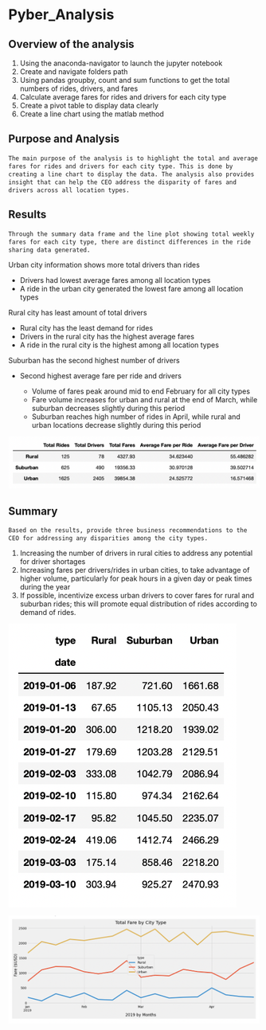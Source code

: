 # Pyber_Analysis

## Overview of the analysis

1.	Using the anaconda-navigator to launch the jupyter notebook
2.	Create and navigate folders path
3.	Using pandas groupby, count and sum functions to get the total numbers of rides, drivers, and fares
4.	Calculate average fares for rides and drivers for each city type
5.	Create a pivot table to display data clearly
6.	Create a line chart using the matlab method


## Purpose and Analysis

    The main purpose of the analysis is to highlight the total and average fares for rides and drivers for each city type. This is done by creating a line chart to display the data. The analysis also provides insight that can help the CEO address the disparity of fares and drivers across all location types.


## Results

    Through the summary data frame and the line plot showing total weekly fares for each city type, there are distinct differences in the ride sharing data generated.
    
Urban city information shows more total drivers than rides
*   Drivers had lowest average fares among all location types
*   A ride in the urban city generated the lowest fare among all location types


Rural city has least amount of total drivers
*   Rural city has the least demand for rides
*   Drivers in the rural city has the highest average fares
*   A ride in the rural city is the highest among all location types


Suburban has the second highest number of drivers
*   Second highest average fare per ride and drivers

    * Volume of fares peak around mid to end February for all city types
    * Fare volume increases for urban and rural at the end of March, while suburban decreases slightly during this period
    * Suburban reaches high number of rides in April, while rural and urban locations decrease slightly during this period

![This is an image](https://github.com/Stookhy/Pyber_Analysis/blob/main/Pyber_Summary.png?raw=true)

## Summary

    Based on the results, provide three business recommendations to the CEO for addressing any disparities among the city types.
    
   1.	Increasing the number of drivers in rural cities to address any potential for driver shortages
   2.	Increasing fares per drivers/rides in urban cities, to take advantage of higher volume, particularly for peak hours in a given day or peak times during the year
   3.	If possible, incentivize excess urban drivers to cover fares for rural and suburban rides; this will promote equal distribution of rides according to demand of rides.

![This is an image](https://github.com/Stookhy/Pyber_Analysis/blob/main/Total_Fares_Per_Week.png?raw=true)

![This is an image](https://github.com/Stookhy/Pyber_Analysis/blob/main/PyBer_Fare_Summary.png?raw=true)
